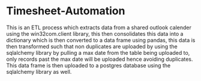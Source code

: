 # Timesheet-Automation
This is an ETL process which extracts data from a shared outlook calender using the win32com.client library, this then consolidates this data into a dictionary which is then converted to a data frame using pandas, this data is then transformed such that non duplicates are uploaded by using the sqlalchemy library by pulling a max date from the table being uploaded to, only records past the max date will be uploaded hence avoiding duplicates. This data frame is then uploaded to a postgres database using the sqlalchemy library as well. 


